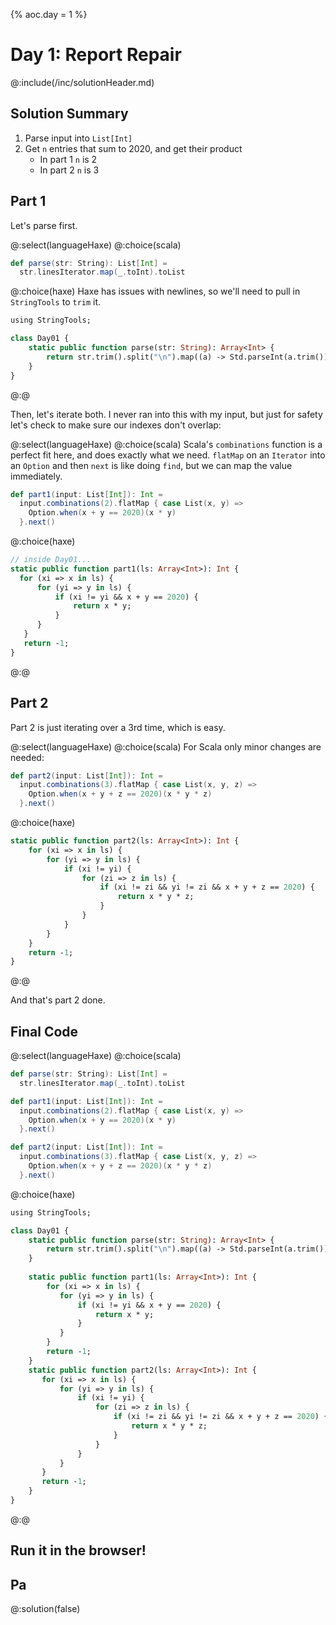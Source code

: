 {%
aoc.day = 1
%}

# Day 1: Report Repair

@:include(/inc/solutionHeader.md)

## Solution Summary

1. Parse input into `List[Int]`
2. Get `n` entries that sum to 2020, and get their product
    * In part 1 `n` is 2
    * In part 2 `n` is 3
 

## Part 1

Let's parse first. 

@:select(languageHaxe)
@:choice(scala)
```scala 3
def parse(str: String): List[Int] =
  str.linesIterator.map(_.toInt).toList
```
@:choice(haxe)
Haxe has issues with newlines, so we'll need to pull in `StringTools` to `trim` it.
```haxe
using StringTools;

class Day01 {
    static public function parse(str: String): Array<Int> {
        return str.trim().split("\n").map((a) -> Std.parseInt(a.trim()));
    }
}
```
@:@

Then, let's iterate both. I never ran into this with my input, but just for safety let's check to make sure our indexes
don't overlap:

@:select(languageHaxe)
@:choice(scala)
Scala's `combinations` function is a perfect fit here, and does exactly what we need.
`flatMap` on an `Iterator` into an `Option` and then `next` is like doing `find`, but we can map the value
immediately.
```scala 3
def part1(input: List[Int]): Int =
  input.combinations(2).flatMap { case List(x, y) =>
    Option.when(x + y == 2020)(x * y)
  }.next()
```
@:choice(haxe)
```haxe
// inside Day01...
static public function part1(ls: Array<Int>): Int {
  for (xi => x in ls) {
      for (yi => y in ls) {
          if (xi != yi && x + y == 2020) {
              return x * y;
          }
      } 
   }
   return -1;
}
```
@:@

## Part 2

Part 2 is just iterating over a 3rd time, which is easy.

@:select(languageHaxe)
@:choice(scala)
For Scala only minor changes are needed:
```scala 3
def part2(input: List[Int]): Int =
  input.combinations(3).flatMap { case List(x, y, z) =>
    Option.when(x + y + z == 2020)(x * y * z)
  }.next()
```
@:choice(haxe)
```haxe
static public function part2(ls: Array<Int>): Int {
    for (xi => x in ls) {
        for (yi => y in ls) {
            if (xi != yi) {
                for (zi => z in ls) {
                    if (xi != zi && yi != zi && x + y + z == 2020) {
                        return x * y * z;
                    }
                }
            }
        }
    }
    return -1;
}
```
@:@

And that's part 2 done.

## Final Code

@:select(languageHaxe)
@:choice(scala)
```scala
def parse(str: String): List[Int] =
  str.linesIterator.map(_.toInt).toList

def part1(input: List[Int]): Int =
  input.combinations(2).flatMap { case List(x, y) =>
    Option.when(x + y == 2020)(x * y)
  }.next()

def part2(input: List[Int]): Int =
  input.combinations(3).flatMap { case List(x, y, z) =>
    Option.when(x + y + z == 2020)(x * y * z)
  }.next()
```
@:choice(haxe)
```haxe
using StringTools;

class Day01 {
    static public function parse(str: String): Array<Int> {
		return str.trim().split("\n").map((a) -> Std.parseInt(a.trim()));
	}
	
    static public function part1(ls: Array<Int>): Int {
        for (xi => x in ls) {
           for (yi => y in ls) {
               if (xi != yi && x + y == 2020) {
                   return x * y;
               }
           } 
        }
        return -1;
    }
    static public function part2(ls: Array<Int>): Int {
       for (xi => x in ls) {
           for (yi => y in ls) {
               if (xi != yi) {
                   for (zi => z in ls) {
                       if (xi != zi && yi != zi && x + y + z == 2020) {
                           return x * y * z;
                       }
                   }
               }
           }
       }
       return -1;
    } 
}
```
@:@

## Run it in the browser!

## Pa
@:solution(false)